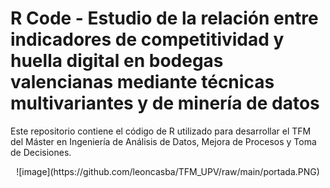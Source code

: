 # R Code - Estudio de la relación entre indicadores de competitividad y huella digital en bodegas valencianas mediante técnicas multivariantes y de minería de datos

Este repositorio contiene el código de R utilizado para desarrollar el TFM del Máster en Ingeniería de Análisis de Datos, Mejora de Procesos y Toma de Decisiones.

<p align="center">
![image](https://github.com/leoncasba/TFM_UPV/raw/main/portada.PNG)

